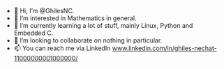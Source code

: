 - 👋 Hi, I’m @GhilesNC.
- 👀 I’m interested in Mathematics in general.
- 🌱 I’m currently learning a lot of stuff, mainly Linux, Python and Embedded C.
- 💞️ I’m looking to collaborate on nothing in particular.
- 📫 You can reach me via LinkedIn www.linkedin.com/in/ghiles-nechat-11000000001000000/

<!---
GhilesNC/GhilesNC is a ✨ special ✨ repository because its `README.md` (this file) appears on your GitHub profile.
You can click the Preview link to take a look at your changes.
--->
